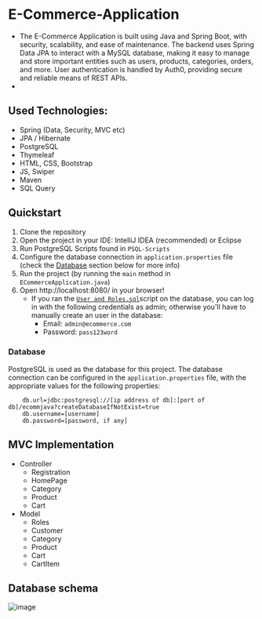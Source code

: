 # E-Commerce-Application

- The E-Commerce Application is built using Java and Spring Boot, with security, scalability, and ease of maintenance. The backend uses Spring Data JPA to interact with a MySQL database, making it easy to manage and store important entities such as users, products, categories, orders, and more. User authentication is handled by Auth0, providing secure and reliable means of REST APIs.
- 
## Used Technologies:

* Spring (Data, Security, MVC etc)
* JPA / Hibernate
* PostgreSQL
* Thymeleaf
* HTML, CSS, Bootstrap
* JS, Swiper
* Maven
* SQL Query


## Quickstart

1. Clone the repository
2. Open the project in your IDE: IntelliJ IDEA (recommended) or Eclipse
3. Run PostgreSQL Scripts found in `PSQL-Scripts`
4. Configure the database connection in `application.properties` file (check the [Database](#database) section below for more info)
5. Run the project (by running the `main` method in `ECommerceApplication.java`)
6. Open http://localhost:8080/ in your browser!
   * If you ran the [`User and Roles.sql`](https://github.com/Abdelrahman-Farah/ecommerce/blob/main/PSQL-Scripts/User%20and%20Roles.txt)script on the database, you can log in with the following credentials as admin; otherwise you'll have to manually create an  user in the database:
     * Email: `admin@ecommerce.com`
     * Password: `pass123word`

### Database

PostgreSQL is used as the database for this project. The database connection can be configured in the `application.properties` file, with the appropriate values for the following properties:

```properties
    db.url=jdbc:postgresql://[ip address of db]:[port of db]/ecommjava?createDatabaseIfNotExist=true
    db.username=[username]
    db.password=[password, if any]
```


## MVC Implementation
- Controller
    * Registration
    * HomePage
    * Category 
    * Product
    * Cart
- Model
   * Roles
   * Customer
   * Category 
   * Product
   * Cart
   * CartItem   
   
   
## Database schema
![image](https://github.com/Abdelrahman-Farah/ecommerce/blob/main/readme-assets/schema.PNG)